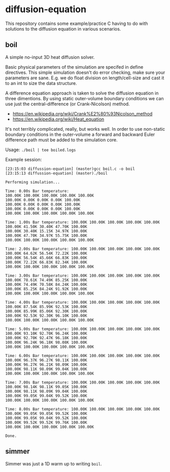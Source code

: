 # diffusion-equation

This repository contains some example/practice C having to do with solutions
to the diffusion equation in various scenarios.

## boil

A simple no-input 3D heat diffusion solver.

Basic physical parameters of the simulation are specifed in define
directives. This simple simulation doesn't do error checking, make sure
your parameters are sane. E.g. we do float division on length/cell-size
and cast it to an int to size the data structure.

A difference equation approach is taken to solve the diffusion equation
in three dimentions. By using static outer-volume boundary conditions we
can use just the central-difference (or Crank-Nicolson) method.
- https://en.wikipedia.org/wiki/Crank%E2%80%93Nicolson_method
- https://en.wikipedia.org/wiki/Heat_equation

It's not terribly complicated, really, but works well. In order to use
non-static boundary conditions in the outer-volume a forward and backward
Euler difference path must be added to the simulation core.

Usage: `./boil | tee boiled.logs`

Example session:
```
[23:15:03 diffussion-equation] (master)gcc boil.c -o boil
[23:15:13 diffussion-equation] (master)./boil

Performing simulation...

Time: 0.00s Bar temperature: 
100.00K 100.00K 100.00K 100.00K 100.00K 
100.00K 0.00K 0.00K 0.00K 100.00K 
100.00K 0.00K 0.00K 0.00K 100.00K 
100.00K 0.00K 0.00K 0.00K 100.00K 
100.00K 100.00K 100.00K 100.00K 100.00K 

Time: 1.00s Bar temperature: 100.00K 100.00K 100.00K 100.00K 100.00K 
100.00K 41.50K 30.40K 47.70K 100.00K 
100.00K 30.40K 15.15K 34.97K 100.00K 
100.00K 47.70K 34.97K 55.75K 100.00K 
100.00K 100.00K 100.00K 100.00K 100.00K 

Time: 2.00s Bar temperature: 100.00K 100.00K 100.00K 100.00K 100.00K 
100.00K 64.62K 56.54K 72.22K 100.00K 
100.00K 56.54K 45.66K 66.83K 100.00K 
100.00K 72.22K 66.83K 82.34K 100.00K 
100.00K 100.00K 100.00K 100.00K 100.00K 

Time: 3.00s Bar temperature: 100.00K 100.00K 100.00K 100.00K 100.00K 
100.00K 78.61K 74.49K 85.25K 100.00K 
100.00K 74.49K 70.58K 84.24K 100.00K 
100.00K 85.25K 84.24K 91.92K 100.00K 
100.00K 100.00K 100.00K 100.00K 100.00K 

Time: 4.00s Bar temperature: 100.00K 100.00K 100.00K 100.00K 100.00K 
100.00K 87.54K 85.99K 92.53K 100.00K 
100.00K 85.99K 85.06K 92.30K 100.00K 
100.00K 92.53K 92.30K 96.10K 100.00K 
100.00K 100.00K 100.00K 100.00K 100.00K 

Time: 5.00s Bar temperature: 100.00K 100.00K 100.00K 100.00K 100.00K 
100.00K 93.10K 92.70K 96.24K 100.00K 
100.00K 92.70K 92.47K 96.18K 100.00K 
100.00K 96.24K 96.18K 98.08K 100.00K 
100.00K 100.00K 100.00K 100.00K 100.00K 

Time: 6.00s Bar temperature: 100.00K 100.00K 100.00K 100.00K 100.00K 
100.00K 96.37K 96.27K 98.11K 100.00K 
100.00K 96.27K 96.21K 98.09K 100.00K 
100.00K 98.11K 98.09K 99.04K 100.00K 
100.00K 100.00K 100.00K 100.00K 100.00K 

Time: 7.00s Bar temperature: 100.00K 100.00K 100.00K 100.00K 100.00K 
100.00K 98.14K 98.11K 99.05K 100.00K 
100.00K 98.11K 98.09K 99.04K 100.00K 
100.00K 99.05K 99.04K 99.52K 100.00K 
100.00K 100.00K 100.00K 100.00K 100.00K 

Time: 8.00s Bar temperature: 100.00K 100.00K 100.00K 100.00K 100.00K 
100.00K 99.05K 99.05K 99.52K 100.00K 
100.00K 99.05K 99.04K 99.52K 100.00K 
100.00K 99.52K 99.52K 99.76K 100.00K 
100.00K 100.00K 100.00K 100.00K 100.00K 

Done.
```

## simmer

Simmer was just a 1D warm up to writing `boil`.
